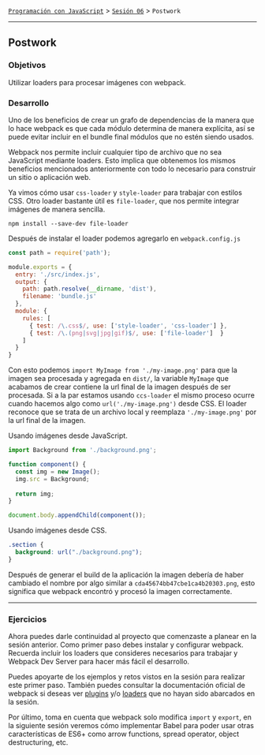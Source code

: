 [`Programación con JavaScript`](../../Readme.md) > [`Sesión 06`](../Readme.md) > `Postwork`

---

## Postwork

### Objetivos

Utilizar loaders para procesar imágenes con webpack.

### Desarrollo

Uno de los beneficios de crear un grafo de dependencias de la manera que lo hace webpack es que cada módulo determina 
de manera explícita, así se puede evitar incluir en el bundle final módulos que no estén siendo usados.

Webpack nos permite incluir cualquier tipo de archivo que no sea JavaScript mediante loaders. Esto implica que 
obtenemos los mismos beneficios mencionados anteriormente con todo lo necesario para construir un sitio o aplicación 
web. 

Ya vimos cómo usar `css-loader` y `style-loader` para trabajar con estilos CSS. Otro loader bastante útil es 
`file-loader`, que nos permite integrar imágenes de manera sencilla. 

```
npm install --save-dev file-loader
```

Después de instalar el loader podemos agregarlo en `webpack.config.js`  

```javascript
const path = require('path');

module.exports = {
  entry: './src/index.js',
  output: {
    path: path.resolve(__dirname, 'dist'),
    filename: 'bundle.js'
  },
  module: {
    rules: [
      { test: /\.css$/, use: ['style-loader', 'css-loader'] },
      { test: /\.(png|svg|jpg|gif)$/, use: ['file-loader']  }
    ]
  }
}
```

Con esto podemos `import MyImage from './my-image.png'` para que la imagen sea procesada y agregada en `dist/`, la 
variable `MyImage` que acabamos de crear contiene la url final de la imagen después de ser procesada. Si a la par 
estamos usando `ccs-loader` el mismo proceso ocurre cuando hacemos algo como `url('./my-image.png')` desde CSS. El 
loader reconoce que se trata de un archivo local y reemplaza `'./my-image.png'` por la url final de la imagen.

Usando imágenes desde JavaScript.

```javascript
import Background from './background.png';

function component() {
  const img = new Image();
  img.src = Background;
  
  return img;
}

document.body.appendChild(component());
```

Usando imágenes desde CSS.

```css
.section {
  background: url("./background.png");
}
```

Después de generar el build de la aplicación la imagen debería de haber cambiado el nombre por algo similar a 
`cda45674bb47cbe1ca4b20303.png`, esto significa que webpack encontró y procesó la imagen correctamente. 

---

### Ejercicios

Ahora puedes darle continuidad al proyecto que comenzaste a planear en la sesión anterior. Como primer paso debes
instalar y configurar webpack. Recuerda incluir los loaders que consideres necesarios para trabajar y Webpack Dev Server
para hacer más fácil el desarrollo.

Puedes apoyarte de los ejemplos y retos vistos en la sesión para realizar este primer paso. También puedes consultar la
documentación oficial de webpack si deseas ver [plugins](https://webpack.js.org/plugins/) y/o 
[loaders](https://webpack.js.org/loaders/) que no hayan sido abarcados en la sesión.

Por último, toma en cuenta que webpack solo modifica `import` y `export`, en la siguiente sesión veremos cómo 
implementar Babel para poder usar otras características de ES6+ como arrow functions, spread operator, object 
destructuring, etc. 
